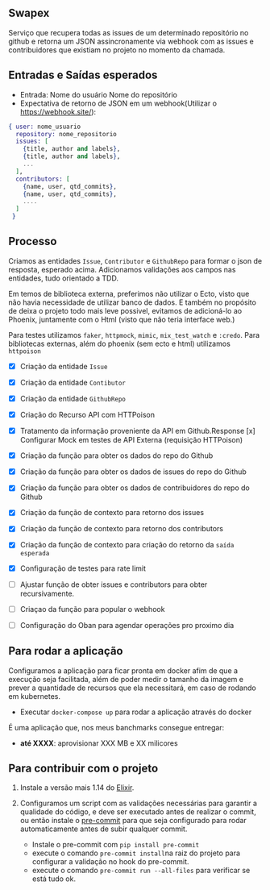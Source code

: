 ## Swapex

Serviço que recupera todas as issues de um determinado repositório no github e retorna um JSON assincronamente via webhook com as issues e contribuidores que existiam no projeto no momento da chamada.

## Entradas e Saídas esperados
- Entrada: Nome do usuário Nome do repositório
- Expectativa de retorno de JSON em um webhook(Utilizar o https://webhook.site/):

```elixir
{ user: nome_usuario
  repository: nome_repositorio
  issues: [
    {title, author and labels},
    {title, author and labels},
    ...
  ],
  contributors: [
    {name, user, qtd_commits},
    {name, user, qtd_commits},
    ....
  ]
 }
```

## Processo

  Criamos as entidades `Issue`, `Contributor` e `GithubRepo` para formar o json de resposta, esperado acima.
  Adicionamos validações aos campos nas entidades, tudo orientado a TDD.

  Em temos de biblioteca externa, preferimos não utilizar o Ecto, visto que não havia necessidade de utilizar banco de dados. E também no propósito de deixa o projeto todo mais leve possivel, evitamos de adicioná-lo ao Phoenix, juntamente com o Html (visto que não teria interface web.)

  Para testes utilizamos `faker`, `httpmock`, `mimic`, `mix_test_watch` e `:credo`.
  Para bibliotecas externas, além do phoenix (sem ecto e html) utilizamos `httpoison`

  - [x] Criação da entidade `Issue`
  - [x] Criação da entidade `Contibutor`
  - [x] Criação da entidade `GithubRepo`
  - [x] Criação do Recurso API com HTTPoison
  - [x] Tratamento da informação proveniente da API em Github.Response
    [x] Configurar Mock em testes de API Externa (requisição HTTPoison)
  - [x] Criação da função para obter os dados do repo do Github
  - [x] Criação da função para obter os dados de issues do repo do Github
  - [x] Criação da função para obter os dados de contribuidores do repo do Github
  - [x] Criação da função de contexto para retorno dos issues
  - [x] Criação da função de contexto para retorno dos contributors
  - [x] Criação da função de contexto para criação do retorno da `saída esperada`
  - [x] Configuração de testes para rate limit
  - [ ] Ajustar função de obter issues e contributors para obter recursivamente.
  - [ ] Criaçao da função para popular o webhook
  - [ ] Configuração do Oban para agendar operações pro proximo dia


## Para rodar a aplicação
  Configuramos a aplicação para ficar pronta em docker afim de que a execução seja facilitada, além de poder medir o tamanho da imagem e prever a quantidade de recursos que ela necessitará, em caso de rodando em kubernetes.

  * Executar `docker-compose up` para rodar a aplicação através do docker

  É uma aplicação que, nos meus banchmarks consegue entregar:
  - **até XXXX**:  aprovisionar XXX MB e XX milicores


## Para contribuir com o projeto

 1. Instale a versão mais 1.14 do [Elixir](https://elixir-lang.org/install.html).

 2. Configuramos um script com as validações necessárias para garantir a qualidade do código, e deve ser executado antes de realizar o commit, ou então instale o [pre-commit](https://pre-commit.com/) para que seja configurado para rodar automaticamente antes de subir qualquer commit.

    - Instale o pre-commit com `pip install pre-commit`
    - execute o comando `pre-commit install`na raiz do projeto para configurar a validação no hook do pre-commit.
    - execute o comando `pre-commit run --all-files` para verificar se está tudo ok.
